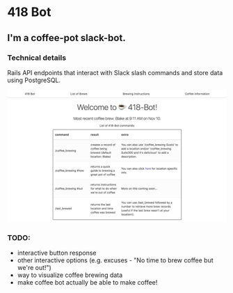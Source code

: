 # 418 Bot

## I'm a coffee-pot slack-bot. 

### Technical details

Rails API endpoints that interact with Slack slash commands and store data using PostgreSQL. 

![Picture of interaction](https://github.com/bermannoah/418-bot/blob/master/coffee_pot_screen_shot.jpg)

### TODO: 
 - interactive button response
 - other interactive options (e.g. excuses - "No time to brew coffee but we're out!")  
 - way to visualize coffee brewing data
 - make coffee bot actually be able to make coffee!
